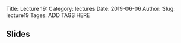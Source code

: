 Title: Lecture 19:
Category: lectures
Date: 2019-06-06
Author: 
Slug: lecture19
Tages: ADD TAGS HERE


## Slides
